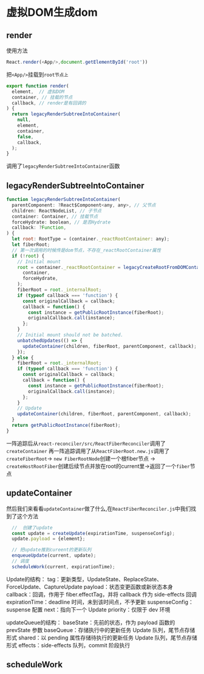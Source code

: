 # 虚拟DOM生成dom
## render
使用方法
```js
React.render(<App/>,document.getElementById('root'))
```
把`<App/>`挂载到`root节点上`
```js
export function render(
  element,  // 虚拟DOM
  container, // 挂载的节点
  callback, // render是有回调的
) {
  return legacyRenderSubtreeIntoContainer(
    null,
    element,
    container,
    false,
    callback,
  );
}
```
调用了`legacyRenderSubtreeIntoContainer`函数
## legacyRenderSubtreeIntoContainer
```js
function legacyRenderSubtreeIntoContainer(
  parentComponent: ?React$Component<any, any>, // 父节点
  children: ReactNodeList, // 子节点
  container: Container, // 挂载节点
  forceHydrate: boolean, // 是否Hydrate
  callback: ?Function,
) {
  let root: RootType = (container._reactRootContainer: any);
  let fiberRoot;
  // 第一次调用的时候传是dom节点，不存在_reactRootContainer属性
  if (!root) {
    // Initial mount
    root = container._reactRootContainer = legacyCreateRootFromDOMContainer(
      container,
      forceHydrate,
    );
    fiberRoot = root._internalRoot;
    if (typeof callback === 'function') {
      const originalCallback = callback;
      callback = function() {
        const instance = getPublicRootInstance(fiberRoot);
        originalCallback.call(instance);
      };
    }
    // Initial mount should not be batched.
    unbatchedUpdates(() => {
      updateContainer(children, fiberRoot, parentComponent, callback);
    });
  } else {
    fiberRoot = root._internalRoot;
    if (typeof callback === 'function') {
      const originalCallback = callback;
      callback = function() {
        const instance = getPublicRootInstance(fiberRoot);
        originalCallback.call(instance);
      };
    }
    // Update
    updateContainer(children, fiberRoot, parentComponent, callback);
  }
  return getPublicRootInstance(fiberRoot);
}
```

一阵追踪后从`react-reconciler/src/ReactFiberReconciler`调用了`createContainer`
再一阵追踪调用了从`ReactFiberRoot.new.js`调用了
`createFiberRoot`->
`new FiberRootNode`创建一个根fiber节点 ->
`createHostRootFiber`创建后续节点并放在root的current里->返回了一个`fiber`节点

## updateContainer
然后我们来看看`updateContainer`做了什么,在`ReactFiberReconciler.js`中我们找到了这个方法
```js
  //  创建了update
  const update = createUpdate(expirationTime, suspenseConfig);
  update.payload = {element};

  // 把update推到cureent的更新队列
  enqueueUpdate(current, update);
  // 调度
  scheduleWork(current, expirationTime);
```
Update的结构：
   tag：更新类型，UpdateState、ReplaceState、ForceUpdate、CaptureUpdate
   payload：状态变更函数或新状态本身
   callback：回调，作用于 fiber.effectTag，并将 callback 作为 side-effects 回调
   expirationTime：deadline 时间，未到该时间点，不予更新
   suspenseConfig：suspense 配置
   next：指向下一个 Update
   priority：仅限于 dev 环境

 updateQueue的结构：
   baseState：先前的状态，作为 payload 函数的 prevState 参数
   baseQueue：存储执行中的更新任务 Update 队列，尾节点存储形式
   shared：以 pending 属性存储待执行的更新任务 Update 队列，尾节点存储形式
   effects：side-effects 队列，commit 阶段执行

## scheduleWork

